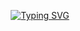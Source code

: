 <p align="center">
  <a href="https://git.io/typing-svg"><img src="https://readme-typing-svg.demolab.com?font=Fira+Code&pause=1000&color=F75C7E&center=true&repeat=false&width=435&lines=Hello+there,%2C+I'm+Kent!" alt="Typing SVG" /></a>
</p>
<!--
**xborgkenkent/xborgkenkent** is a ✨ _special_ ✨ repository because its `README.md` (this file) appears on your GitHub profile.

Here are some ideas to get you started:

- 🔭 I’m currently working on ...
- 🌱 I’m currently learning ...
- 👯 I’m looking to collaborate on ...
- 🤔 I’m looking for help with ...
- 💬 Ask me about ...
- 📫 How to reach me: ...
- 😄 Pronouns: ...
- ⚡ Fun fact: ...
-->
<br/>

# 💫About Me :

I'm <b>Kent Regiel Buncal</b> a Filipino Programmer, I live in Cebu City, Philippines, I'm a graduate from University of Cebu - Lapu-lapu & Mandaue with a degree in Information Tecnology. I specialized in mobile, desktop, web development. And currently enhancing my development skills to give a better product and can transform an idea into a reality.
<br />

# 🌐Socials
[LinkedIn](https://www.linkedin.com/in/kent-regiel-buncal-18464721b/)

# 💻Tech Stack
![C](https://img.shields.io/badge/c-%2300599C.svg?style=for-the-badge&logo=c&logoColor=white) ![C#](https://img.shields.io/badge/c%23-%23239120.svg?style=for-the-badge&logo=c-sharp&logoColor=white) ![C++](https://img.shields.io/badge/c++-%2300599C.svg?style=for-the-badge&logo=c%2B%2B&logoColor=white) ![CSS3](https://img.shields.io/badge/css3-%231572B6.svg?style=for-the-badge&logo=css3&logoColor=white) ![HTML5](https://img.shields.io/badge/html5-%23E34F26.svg?style=for-the-badge&logo=html5&logoColor=white) ![Java](https://img.shields.io/badge/java-%23ED8B00.svg?style=for-the-badge&logo=java&logoColor=white) ![JavaScript](https://img.shields.io/badge/javascript-%23323330.svg?style=for-the-badge&logo=javascript&logoColor=%23F7DF1E) ![Kotlin](https://img.shields.io/badge/kotlin-%230095D5.svg?style=for-the-badge&logo=kotlin&logoColor=white) ![Python](https://img.shields.io/badge/python-3670A0?style=for-the-badge&logo=python&logoColor=ffdd54) ![Bootstrap](https://img.shields.io/badge/bootstrap-%23563D7C.svg?style=for-the-badge&logo=bootstrap&logoColor=white) ![React](https://img.shields.io/badge/react-%2320232a.svg?style=for-the-badge&logo=react&logoColor=%2361DAFB) ![MicrosoftSQLServer](https://img.shields.io/badge/Microsoft%20SQL%20Sever-CC2927?style=for-the-badge&logo=microsoft%20sql%20server&logoColor=white) ![MySQL](https://img.shields.io/badge/mysql-%2300f.svg?style=for-the-badge&logo=mysql&logoColor=white) ![Canva](https://img.shields.io/badge/Canva-%2300C4CC.svg?style=for-the-badge&logo=Canva&logoColor=white) ![Figma](https://img.shields.io/badge/figma-%23F24E1E.svg?style=for-the-badge&logo=figma&logoColor=white) ![Scala](https://img.shields.io/badge/Scala-%2300599C.svg?style=for-the-badge&logo=scala&logoColor=white)
# 📊GitHub Stats :
![](https://github-readme-stats.vercel.app/api?username=xborgkenkent&theme=react&hide_border=false&include_all_commits=true&count_private=true)<br/>
![](https://github-readme-streak-stats.herokuapp.com/?user=xborgkenkent&theme=react&hide_border=false)<br/>
![](https://github-readme-stats.vercel.app/api/top-langs/?username=xborgkenkent&theme=react&hide_border=false&include_all_commits=true&count_private=true&layout=compact)

## 🏆GitHub Trophies
![](https://github-trophies.vercel.app/?username=xborgkenkent&theme=discord&no-frame=true&no-bg=true&margin-w=4)

---
[![](https://visitcount.itsvg.in/api?id=xborgkenkent&icon=0&color=1)](https://visitcount.itsvg.in)
